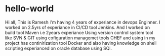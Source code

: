 # hello-world

Hi all,
This is Ramesh I'm having 4 years of experiance in devops Enginner. I worked on 2.5yrs of experiance in CI/CD tool Jenkins.
And  I worked on build tool Maven i.e 2years experiance 
Using version control system tool like SVN & GIT 
using cofiguration managemet tools CHEF
and using in my project has continirization tool Docker 
and also having knowledge on shell scripting
experianced on oracle database using SQl.
